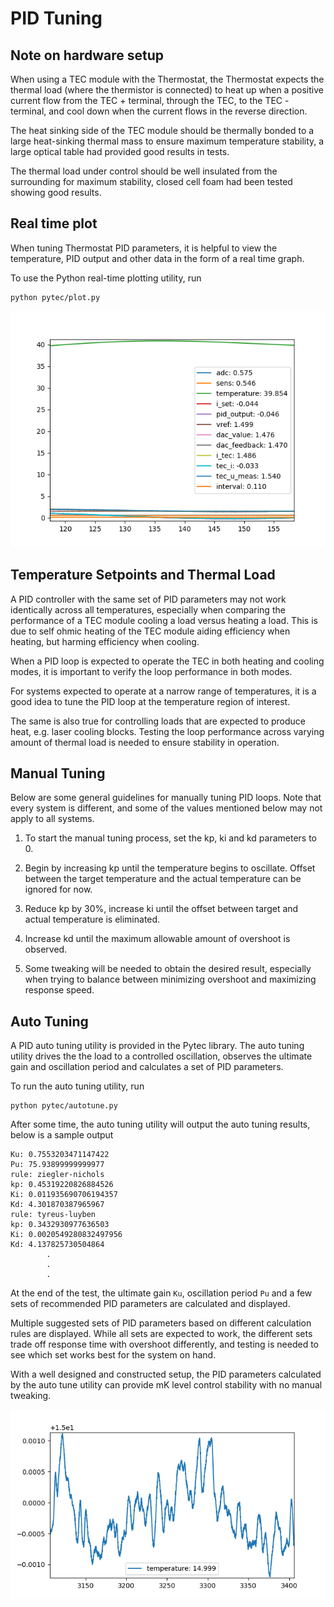 # PID Tuning

## Note on hardware setup

When using a TEC module with the Thermostat, the Thermostat expects the thermal load (where the thermistor is connected) to heat up when a positive current flow from the TEC + terminal, through the TEC, to the TEC - terminal, and cool down when the current flows in the reverse direction.

The heat sinking side of the TEC module should be thermally bonded to a large heat-sinking thermal mass to ensure maximum temperature stability, a large optical table had provided good results in tests.

The thermal load under control should be well insulated from the surrounding for maximum stability, closed cell foam had been tested showing good results.

## Real time plot

When tuning Thermostat PID parameters, it is helpful to view the temperature, PID output and other data in the form of a real time graph.

To use the Python real-time plotting utility, run

```shell
python pytec/plot.py
```

![default view](./assets/default%20view.png)

## Temperature Setpoints and Thermal Load

A PID controller with the same set of PID parameters may not work identically across all temperatures, especially when comparing the performance of a TEC module cooling a load versus heating a load. This is due to self ohmic heating of the TEC module aiding efficiency when  heating, but harming efficiency when cooling.

When a PID loop is expected to operate the TEC in both heating and cooling modes, it is important to verify the loop performance in both modes.

For systems expected to operate at a narrow range of temperatures, it is a good idea to tune the PID loop at the temperature region of interest.

The same is also true for controlling loads that are expected to produce heat, e.g. laser cooling blocks. Testing the loop performance across varying amount of thermal load is needed to ensure stability in operation.

## Manual Tuning

Below are some general guidelines for manually tuning PID loops. Note that every system is different, and some of the values mentioned below may not apply to all systems.

1. To start the manual tuning process, set the kp, ki and kd parameters to 0.

2. Begin by increasing kp until the temperature begins to oscillate. Offset between the target temperature and the actual temperature can be ignored for now.

3. Reduce kp by 30%, increase ki until the offset between target and actual temperature is eliminated.

4. Increase kd until the maximum allowable amount of overshoot is observed.

5. Some tweaking will be needed to obtain the desired result, especially when trying to balance between minimizing overshoot and maximizing response speed.

## Auto Tuning

A PID auto tuning utility is provided in the Pytec library. The auto tuning utility drives the the load to a controlled oscillation, observes the ultimate gain and oscillation period and calculates a set of PID parameters.

To run the auto tuning utility, run

```shell
python pytec/autotune.py
```

After some time, the auto tuning utility will output the auto tuning results, below is a sample output

```shell
Ku: 0.7553203471147422
Pu: 75.93899999999977
rule: ziegler-nichols
kp: 0.45319220826884526
Ki: 0.011935690706194357
Kd: 4.301870387965967
rule: tyreus-luyben
kp: 0.3432930977636503
Ki: 0.0020549280832497956
Kd: 4.137825730504864
        .
        .   
        .
```

At the end of the test, the ultimate gain `Ku`, oscillation period `Pu` and a few sets of recommended PID parameters are calculated and displayed.  

Multiple suggested sets of PID parameters based on different calculation rules are displayed. While all sets are expected to work, the different sets trade off response time with overshoot differently, and testing is needed to see which set works best for the system on hand.

With a well designed and constructed setup, the PID parameters calculated by the auto tune utility can provide mK level control stability with no manual tweaking.

![tec3pessen](./assets/tec3pessen.png)
